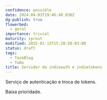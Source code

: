 ```yaml
---
confidence: possible
date: 2024-04-03T19:46:48.038Z
dg-publish: true
flowerbed:
  - geral
importance: trivial
maturity: sprout
modified: 2025-01-13T15:20:50-03:00
status: draft
tags:
  - TaskBlog
  - ToDo
title: Servidor de indieauth e indietokens
---
```


Serviço de autenticação e troca de tokens. 

Baixa prioridade.
